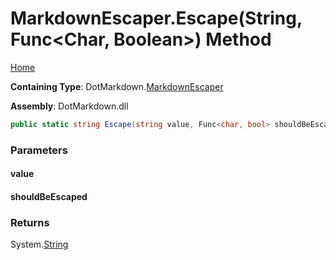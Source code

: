 <a name="_top"></a>

# MarkdownEscaper\.Escape\(String, Func\<Char, Boolean>\) Method

[Home](../../../README.md#_top)

**Containing Type**: DotMarkdown\.[MarkdownEscaper](../README.md#_top)

**Assembly**: DotMarkdown\.dll

```csharp
public static string Escape(string value, Func<char, bool> shouldBeEscaped = null)
```

### Parameters

#### value

#### shouldBeEscaped

### Returns

System\.[String](https://docs.microsoft.com/en-us/dotnet/api/system.string)

